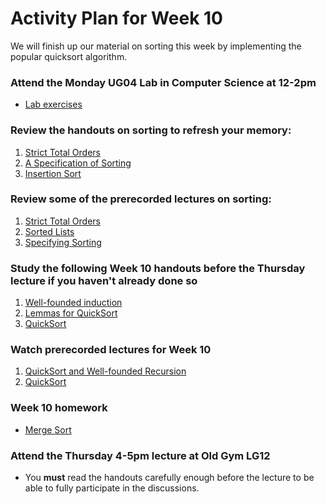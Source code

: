 # Activity Plan for Week 10

We will finish up our material on sorting this week by implementing the popular quicksort algorithm.

### Attend the Monday UG04 Lab in Computer Science at 12-2pm

* [Lab exercises](../../LectureNotes/files/exercises/lab10.lagda.md)

### Review the handouts on sorting to refresh your memory:

1. [Strict Total Orders](../../LectureNotes/files/strict-total-order.lagda.md)
2. [A Specification of Sorting](../..//LectureNotes/files/sorting.lagda.md)
3. [Insertion Sort](../../LectureNotes/files/insertion-sort.lagda.md)

### Review some of the prerecorded lectures on sorting:

1. [Strict Total Orders](https://bham.cloud.panopto.eu/Panopto/Pages/Viewer.aspx?id=3c1b14f4-a37a-4a9a-a485-ae5e0164233b)
2. [Sorted Lists](https://bham.cloud.panopto.eu/Panopto/Pages/Viewer.aspx?id=844742a2-1597-4b17-8cc0-ae5e016422d4)
3. [Specifying Sorting](https://bham.cloud.panopto.eu/Panopto/Pages/Viewer.aspx?id=2a835747-0070-49b7-92e0-ae5e01642318)

### Study the following Week 10 handouts before the Thursday lecture if you haven't already done so

1. [Well-founded induction](../../LectureNotes/files/well-founded.lagda.md)
1. [Lemmas for QuickSort](../../LectureNotes/files/quick-sort-lemmas.lagda.md)
1. [QuickSort](../../LectureNotes/files/quick-sort.lagda.md)

### Watch prerecorded lectures for Week 10

1. [QuickSort and Well-founded Recursion](https://bham.cloud.panopto.eu/Panopto/Pages/Viewer.aspx?id=337054d9-26f5-4e0f-85cd-ae84007eccc5)
1. [QuickSort](https://bham.cloud.panopto.eu/Panopto/Pages/Viewer.aspx?id=a1e06712-f834-4bc5-97d5-ae8400c2af35)

### Week 10 homework

* [Merge Sort](../../LectureNotes/files/exercises/homework10.lagda.md)

### Attend the Thursday 4-5pm lecture at Old Gym LG12

 * You **must** read the handouts carefully enough before the lecture to be able to fully participate in the discussions.
 


